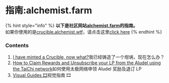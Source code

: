 # 指南:alchemist.farm



{% hint style="info" %}
**以下是社区网站**[**alchemist.farm**](https://alchemist.farm/)**的指南。**  
如果你使用的是[crucible.alchemist.wtf](https://crucible.alchemist.wtf/)，请点击这里[click here](../guides-crucible.alchemist.wtf/)
{% endhint %}

### Contents

1. [I have minted a Crucible, now what?](i-minted-a-crucible-now-what.md)我已经铸造了一个坩埚，现在怎么办？
2. [How to Claim Rewards and Unsubscribe your LP from the Aludel using the TaiChi network](how-to-claim-rewards-and-unsubscribe-your-lp-from-the-aludel-using-the-taichi-network.md)如何使用太极网络申领 Aludel 奖励及退订 LP
3. [Visual Guides 🎞](visual-guides.md)视觉指南 🎞


